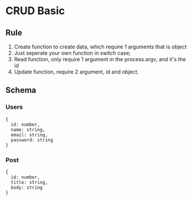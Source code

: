# CRUD Basic
## Rule
1. Create function to create data, which require 1 arguments that is object
2. Just seperate your own function in switch case;
3. Read function, only require 1 argument in the process.argv, and it's the id
4. Update function, require 2 argument, id and object.

## Schema
### Users
```
{
  id: number,
  name: string,
  email: string,
  password: string
}
```
### Post
```
{
  id: number,
  title: string,
  body: string
}
```
